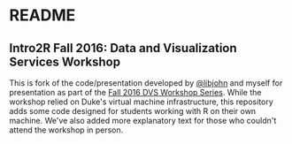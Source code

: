 # README

## Intro2R Fall 2016: Data and Visualization Services Workshop
This is fork of the code/presentation developed by [@libjohn](https://github.com/libjohn) and myself for presentation as part of the [Fall 2016 DVS Workshop Series](http://blogs.library.duke.edu/data/2016/08/24/data-visualization-services-fall-2016-workshop-series/).  While the workshop relied on Duke's virtual machine infrastructure, this repository adds some code designed for students working with R on their own machine. We've also added more explanatory text for those who couldn't attend the workshop in person.

